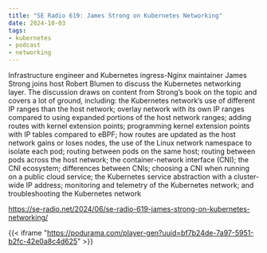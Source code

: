 ```yaml
---
title: "SE Radio 619: James Strong on Kubernetes Networking"
date: 2024-10-03
tags:
- kubernetes
- podcast
- networking
---
```


Infrastructure engineer and Kubernetes ingress-Nginx maintainer James Strong joins host Robert Blumen to discuss the Kubernetes networking layer. The discussion draws on content from Strong’s book on the topic and covers a lot of ground, including: the Kubernetes network’s use of different IP ranges than the host network; overlay network with its own IP ranges compared to using expanded portions of the host network ranges; adding routes with kernel extension points; programming kernel extension points with IP tables compared to eBPF; how routes are updated as the host network gains or loses nodes, the use of the Linux network namespace to isolate each pod; routing between pods on the same host; routing between pods across the host network; the container-network interface (CNI); the CNI ecosystem; differences between CNIs; choosing a CNI when running on a public cloud service; the Kubernetes service abstraction with a cluster-wide IP address; monitoring and telemetry of the Kubernetes network; and troubleshooting the Kubernetes network

https://se-radio.net/2024/06/se-radio-619-james-strong-on-kubernetes-networking/

{{< iframe "https://podurama.com/player-gen?uuid=bf7b24de-7a97-5951-b2fc-42e0a8c4d625" >}}
